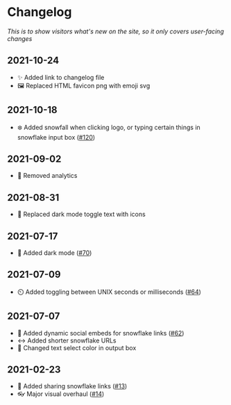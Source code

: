 # Changelog

_This is to show visitors what's new on the site, so it only covers user-facing changes_

## 2021-10-24

- ✨ Added link to changelog file
- 🖼️ Replaced HTML favicon png with emoji svg

## 2021-10-18

- ❄️ Added snowfall when clicking logo, or typing certain things in snowflake input box ([#120](https://github.com/vegeta897/snow-stamp/issues/120))

## 2021-09-02

- 🙈 Removed analytics

## 2021-08-31

- 🌙 Replaced dark mode toggle text with icons

## 2021-07-17

- 🌃 Added dark mode ([#70](https://github.com/vegeta897/snow-stamp/pull/70))

## 2021-07-09

- ⏲️ Added toggling between UNIX seconds or milliseconds ([#64](https://github.com/vegeta897/snow-stamp/pull/64))

## 2021-07-07

- 🔗 Added dynamic social embeds for snowflake links ([#62](https://github.com/vegeta897/snow-stamp/pull/62))
- ↔️ Added shorter snowflake URLs
- 🎨 Changed text select color in output box

## 2021-02-23

- 🔗 Added sharing snowflake links ([#13](https://github.com/vegeta897/snow-stamp/pull/13))
- 👓 Major visual overhaul ([#14](https://github.com/vegeta897/snow-stamp/pull/14))
